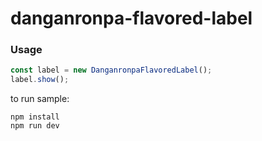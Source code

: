 # danganronpa-flavored-label

### Usage

```typescript
const label = new DanganronpaFlavoredLabel();
label.show();
```

to run sample:

```
npm install
npm run dev
```